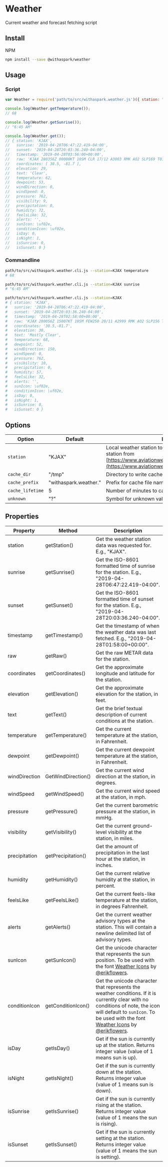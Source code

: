 # Weather
Current weather and forecast fetching script

## Install

NPM
```sh
npm install --save @withaspark/weather
```

## Usage

### Script

```js
var Weather = require('path/to/src/withaspark.weather.js')({ station: "KJAX", cache_lifetime: 10 });

console.log(Weather.getTemperature());
// 68

console.log(Weather.getSunrise());
// "6:45 AM"

console.log(Weather.get());
// { station: 'KJAX',
//   sunrise: '2019-04-28T06:47:22.419-04:00',
//   sunset: '2019-04-28T20:03:36.240-04:00',
//   timestamp: '2019-04-28T03:56:00+00:00',
//   raw: 'KJAX 280356Z 00000KT 10SM CLR 17/12 A3003 RMK AO2 SLP169 T01720122 $',
//   coordinates: [ 30.5, -81.7 ],
//   elevation: 29,
//   text: 'Clear',
//   temperature: 62,
//   dewpoint: 53,
//   windDirection: 0,
//   windSpeed: 0,
//   pressure: 762,
//   visibility: 9,
//   precipitation: 0,
//   humidity: 72,
//   feelsLike: 32,
//   alerts: '',
//   sunIcon: \uf02e,
//   conditionIcon: \uf02e,
//   isDay: 0,
//   isNight: 1,
//   isSunrise: 0,
//   isSunset: 0 }
```

### Commandline
```sh
path/to/src/withaspark.weather.cli.js --station=KJAX temperature
# 68

path/to/src/withaspark.weather.cli.js --station=KJAX sunrise
# "6:45 AM"

path/to/src/withaspark.weather.cli.js --station=KJAX
# { station: 'KJAX',
#   sunrise: '2019-04-28T06:47:22.419-04:00',
#   sunset: '2019-04-28T20:03:36.240-04:00',
#   timestamp: '2019-04-28T02:58:00+00:00',
#   raw: 'KJAX 280056Z 15007KT 10SM FEW250 20/11 A2999 RMK AO2 SLP156 T02000111 $',
#   coordinates: '30.5,-81.7',
#   elevation: 30,
#   text: 'Mostly Clear',
#   temperature: 68,
#   dewpoint: 52,
#   windDirection: 150,
#   windSpeed: 0,
#   pressure: 762,
#   visibility: 10,
#   precipitation: 0,
#   humidity: 57,
#   feelsLike: 32,
#   alerts: '',
#   sunIcon: \uf02e,
#   conditionIcon: \uf02e,
#   isDay: 0,
#   isNight: 1,
#   isSunrise: 0,
#   isSunset: 0 }
```


## Options

| Option | Default | Description |
|---|---|---|
| `station` | "KJAX" | Local weather station to find weather for. Choose nearest station from [https://www.aviationweather.gov/docs/metar/stations.txt](https://www.aviationweather.gov/docs/metar/stations.txt). |
| `cache_dir` | "/tmp" | Directory to write cache files too. |
| `cache_prefix` | "withaspark.weather." | Prefix for cache file names. |
| `cache_lifetime` | 5 | Number of minutes to cache results before refetching. |
| `unknown` | "?" | Symbol for unknown value. |


## Properties

| Property | Method | Description |
|---|---|---|
| station | getStation() | Get the weather station data was requested for. E.g., "KJAX". |
| sunrise | getSunrise() | Get the ISO-8601 formatted time of sunrise for the station. E.g., "2019-04-28T06:47:22.419-04:00". |
| sunset | getSunset() | Get the ISO-8601 formatted time of sunset for the station. E.g., "2019-04-28T20:03:36.240-04:00". |
| timestamp | getTimestamp() | Get the timestamp of when the weather data was last fetched. E.g., "2019-04-28T01:58:00+00:00". |
| raw | getRaw() | Get the raw METAR data for the station. |
| coordinates | getCoordinates() | Get the approximate longitude and latitude for the station. |
| elevation | getElevation() | Get the approximate elevation for the station, in feet. |
| text | getText() | Get the brief textual description of current conditions at the station. |
| temperature | getTemperature() | Get the current temperature at the station, in Fahrenheit. |
| dewpoint | getDewpoint() | Get the current dewpoint temperature at the station, in Fahrenheit. |
| windDirection | GetWindDirection() | Get the current wind direction at the station, in degrees. |
| windSpeed | getWindSpeed() | Get the current wind speed at the station, in mph. |
| pressure | getPressure() | Get the current barometric pressure at the station, in mmHg. |
| visibility | getVisibility() | Get the current ground-level visibility at the station, in miles. |
| precipitation | getPrecipitation() | Get the amount of precipitation in the last hour at the station, in inches. |
| humidity | getHumidity() | Get the current relative humidity at the station, in percent. |
| feelsLike | getFeelsLike() | Get the current feels-like temperature at the station, in degrees Fahrenheit. |
| alerts | getAlerts() | Get the current weather advisory types at the station. This will contain a newline delimited list of advisory types. |
| sunIcon | getSunIcon() | Get the unicode character that represents the sun position. To be used with the font [Weather Icons](https://github.com/erikflowers/weather-icons) by [@erikflowers](https://github.com/erikflowers). |
| conditionIcon | getConditionIcon() | Get the unicode character that represents the weather conditions. If it is currently clear with no conditions of note, the icon will default to `sunIcon`. To be used with the font [Weather Icons](https://github.com/erikflowers/weather-icons) by [@erikflowers](https://github.com/erikflowers). |
| isDay | getIsDay() | Get if the sun is currently up at the station. Returns integer value (value of 1 means sun is up). |
| isNight | getIsNight() | Get if the sun is currently down at the station. Returns integer value (value of 1 means sun is down). |
| isSunrise | getIsSunrise() | Get if the sun is currently rising at the station. Returns integer value (value of 1 means the sun is rising). |
| isSunset | getIsSunset() | Get if the sun is currently setting at the station. Returns integer value (value of 1 means the sun is setting). |
